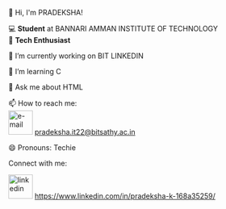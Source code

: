 👋 Hi, I'm PRADEKSHA!

💻 **Student** at BANNARI AMMAN INSTITUTE OF TECHNOLOGY  
🌟 **Tech Enthusiast**

🔭 I’m currently working on BIT LINKEDIN

🌱 I’m learning C

💬 Ask me about HTML

📫 How to reach me:                                                                       
<img width="48" height="48" src="https://img.icons8.com/emoji/48/e-mail.png" alt="e-mail"/>  pradeksha.it22@bitsathy.ac.in

😄 Pronouns: Techie

Connect with me:

<img width="48" height="48" src="https://img.icons8.com/color/48/linkedin.png" alt="linkedin"/> https://www.linkedin.com/in/pradeksha-k-168a35259/
